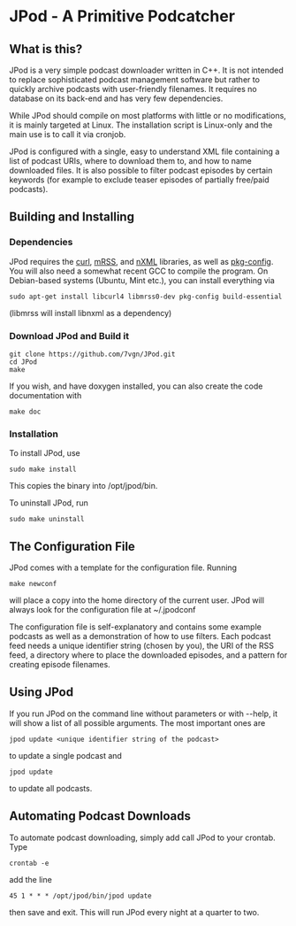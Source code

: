 # JPod - A Primitive Podcatcher
## What is this?
JPod is a very simple podcast downloader written in C++. It is not intended to
replace sophisticated podcast management software but rather to quickly archive
podcasts with user-friendly filenames. It requires no database on its back-end
and has very few dependencies.

While JPod should compile on most platforms with little or no modifications, it
is mainly targeted at Linux. The installation script is Linux-only and the main
use is to call it via cronjob.

JPod is configured with a single, easy to understand XML file containing a list
of podcast URIs, where to download them to, and how to name downloaded files.
It is also possible to filter podcast episodes by certain keywords (for example
to exclude teaser episodes of partially free/paid podcasts).

## Building and Installing
### Dependencies
JPod requires the [curl](https://curl.se/),
[mRSS](https://github.com/bakulf/libmrss), and
[nXML](https://github.com/bakulf/libnxml) libraries, as well as
[pkg-config](https://www.freedesktop.org/wiki/Software/pkg-config/).
You will also need a somewhat recent GCC to compile the program.
On Debian-based systems (Ubuntu, Mint etc.), you can install everything via

```
sudo apt-get install libcurl4 libmrss0-dev pkg-config build-essential
```
(libmrss will install libnxml as a dependency)

### Download JPod and Build it
```
git clone https://github.com/7vgn/JPod.git
cd JPod
make
```
If you wish, and have doxygen installed, you can also create the code
documentation with

```
make doc
```

### Installation
To install JPod, use

```
sudo make install
```
This copies the binary into /opt/jpod/bin.

To uninstall JPod, run

```
sudo make uninstall
```

## The Configuration File
JPod comes with a template for the configuration file. Running

```
make newconf
```
will place a copy into the home directory of the current user. JPod will
always look for the configuration file at ~/.jpodconf

The configuration file is self-explanatory and contains some example podcasts
as well as a demonstration of how to use filters. Each podcast feed needs a
unique identifier string (chosen by you), the URI of the RSS feed, a directory
where to place the downloaded episodes, and a pattern for creating episode
filenames.

## Using JPod
If you run JPod on the command line without parameters or with --help, it will
show a list of all possible arguments. The most important ones are

```
jpod update <unique identifier string of the podcast>
```
to update a single podcast and

```
jpod update
```
to update all podcasts.

## Automating Podcast Downloads
To automate podcast downloading, simply add call JPod to your crontab. Type

```
crontab -e
```
add the line

```
45 1 * * * /opt/jpod/bin/jpod update
```
then save and exit. This will run JPod every night at a quarter to two.
